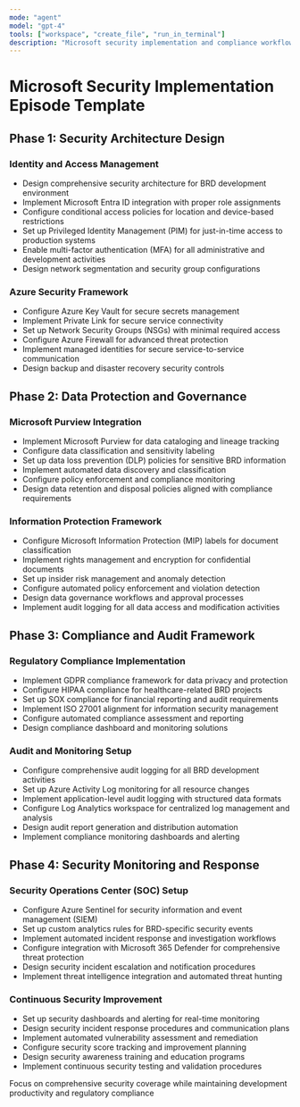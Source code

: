 ```yaml
---
mode: "agent"
model: "gpt-4"
tools: ["workspace", "create_file", "run_in_terminal"]
description: "Microsoft security implementation and compliance workflow"
---
```


# Microsoft Security Implementation Episode Template

## Phase 1: Security Architecture Design
### Identity and Access Management
- Design comprehensive security architecture for BRD development environment
- Implement Microsoft Entra ID integration with proper role assignments
- Configure conditional access policies for location and device-based restrictions
- Set up Privileged Identity Management (PIM) for just-in-time access to production systems
- Enable multi-factor authentication (MFA) for all administrative and development activities
- Design network segmentation and security group configurations

### Azure Security Framework
- Configure Azure Key Vault for secure secrets management
- Implement Private Link for secure service connectivity
- Set up Network Security Groups (NSGs) with minimal required access
- Configure Azure Firewall for advanced threat protection
- Implement managed identities for secure service-to-service communication
- Design backup and disaster recovery security controls

## Phase 2: Data Protection and Governance
### Microsoft Purview Integration
- Implement Microsoft Purview for data cataloging and lineage tracking
- Configure data classification and sensitivity labeling
- Set up data loss prevention (DLP) policies for sensitive BRD information
- Implement automated data discovery and classification
- Configure policy enforcement and compliance monitoring
- Design data retention and disposal policies aligned with compliance requirements

### Information Protection Framework
- Configure Microsoft Information Protection (MIP) labels for document classification
- Implement rights management and encryption for confidential documents
- Set up insider risk management and anomaly detection
- Configure automated policy enforcement and violation detection
- Design data governance workflows and approval processes
- Implement audit logging for all data access and modification activities

## Phase 3: Compliance and Audit Framework
### Regulatory Compliance Implementation
- Implement GDPR compliance framework for data privacy and protection
- Configure HIPAA compliance for healthcare-related BRD projects
- Set up SOX compliance for financial reporting and audit requirements
- Implement ISO 27001 alignment for information security management
- Configure automated compliance assessment and reporting
- Design compliance dashboard and monitoring solutions

### Audit and Monitoring Setup
- Configure comprehensive audit logging for all BRD development activities
- Set up Azure Activity Log monitoring for all resource changes
- Implement application-level audit logging with structured data formats
- Configure Log Analytics workspace for centralized log management and analysis
- Design audit report generation and distribution automation
- Implement compliance monitoring dashboards and alerting

## Phase 4: Security Monitoring and Response
### Security Operations Center (SOC) Setup
- Configure Azure Sentinel for security information and event management (SIEM)
- Set up custom analytics rules for BRD-specific security events
- Implement automated incident response and investigation workflows
- Configure integration with Microsoft 365 Defender for comprehensive threat protection
- Design security incident escalation and notification procedures
- Implement threat intelligence integration and automated threat hunting

### Continuous Security Improvement
- Set up security dashboards and alerting for real-time monitoring
- Design security incident response procedures and communication plans
- Implement automated vulnerability assessment and remediation
- Configure security score tracking and improvement planning
- Design security awareness training and education programs
- Implement continuous security testing and validation procedures

Focus on comprehensive security coverage while maintaining development productivity and regulatory compliance
